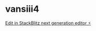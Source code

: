 # vansiii4

[Edit in StackBlitz next generation editor ⚡️](https://stackblitz.com/~/github.com/vansiiidotcom/vansiii4)